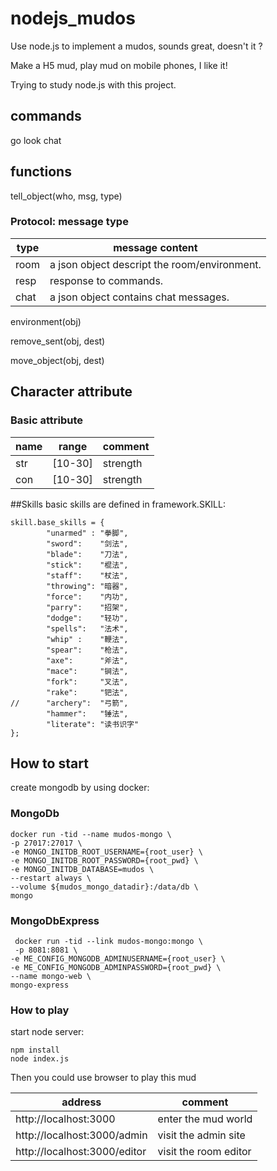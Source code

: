 # nodejs_mudos

Use node.js to implement a mudos, sounds great, doesn't it ?

Make a H5 mud, play mud on mobile phones, I like it!

Trying to study node.js with this project.

## commands
go
look
chat

## functions
tell_object(who, msg, type)
### Protocol: message type ###
| type | message content |
| ------ | ------------------------ |
|room| a json object descript the room/environment.
|resp | response to commands.
|chat | a json object contains chat messages.

environment(obj)

remove_sent(obj, dest)

move_object(obj, dest)


## Character attribute
### Basic attribute
|name|range|comment|
| ------- | ------ | ------------ |
| str | [10-30] | strength
| con |  [10-30] | strength

##Skills
basic skills are defined in framework.SKILL:
```
skill.base_skills = {
		"unarmed" : "拳脚",
		"sword":	"剑法",
		"blade":	"刀法",
		"stick":	"棍法",
		"staff":	"杖法",
		"throwing":	"暗器",
		"force":	"内功",
		"parry":	"招架",
		"dodge":	"轻功",
		"spells":	"法术",
		"whip" :	"鞭法",
		"spear":	"枪法",
		"axe":      "斧法",
		"mace":     "锏法",
		"fork":		"叉法",
		"rake":		"钯法",
//		"archery":	"弓箭",
		"hammer":	"锤法",
		"literate": "读书识字"
};
```


## How to start
create mongodb by using docker:

### MongoDb
```
docker run -tid --name mudos-mongo \
-p 27017:27017 \
-e MONGO_INITDB_ROOT_USERNAME={root_user} \
-e MONGO_INITDB_ROOT_PASSWORD={root_pwd} \
-e MONGO_INITDB_DATABASE=mudos \
--restart always \
--volume ${mudos_mongo_datadir}:/data/db \
mongo
```
### MongoDbExpress
```
 docker run -tid --link mudos-mongo:mongo \
 -p 8081:8081 \
-e ME_CONFIG_MONGODB_ADMINUSERNAME={root_user} \
-e ME_CONFIG_MONGODB_ADMINPASSWORD={root_pwd} \
--name mongo-web \
mongo-express
```

### How to play
start node server:
```
npm install
node index.js
```
Then you could use browser to play this mud

| address | comment |
| ------- | ------- |
|http://localhost:3000 | enter the mud world |
|http://localhost:3000/admin | visit the admin site |
|http://localhost:3000/editor | visit the room editor |


 
